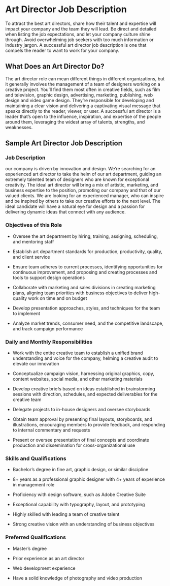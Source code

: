 # Art Director Job Description

To attract the best art directors, share how their talent and expertise will impact your company and the team they will lead. Be direct and detailed when listing the job expectations, and let your company culture shine through. Avoid overwhelming job seekers with too much information or industry jargon. A successful art director job description is one that compels the reader to want to work for your company.

## What Does an Art Director Do?

The art director role can mean different things in different organizations, but it generally involves the management of a team of designers working on a creative project. You’ll find them most often in creative fields, such as film and television, graphic design, advertising, marketing, publishing, web design and video game design. They’re responsible for developing and maintaining a clear vision and delivering a captivating visual message that speaks directly to the reader, viewer, or user. A successful art director is a leader that’s open to the influence, inspiration, and expertise of the people around them, leveraging the widest array of talents, strengths, and weaknesses.  

## Sample Art Director Job Description

### Job Description

our company is driven by innovation and design. We’re searching for an experienced art director to take the helm of our art department, guiding an extremely talented team of designers who are known for exceptional creativity. The ideal art director will bring a mix of artistic, marketing, and business expertise to the position, promoting our company and that of our valued clients. We are looking for an experienced manager, who can inspire and be inspired by others to take our creative efforts to the next level. The ideal candidate will have a natural eye for design and a passion for delivering dynamic ideas that connect with any audience.

### Objectives of this Role

* Oversee the art department by hiring, training, assigning, scheduling, and mentoring staff

* Establish art department standards for production, productivity, quality, and client service

* Ensure team adheres to current processes, identifying opportunities for continuous improvement, and proposing and creating processes and tools to support design operations

* Collaborate with marketing and sales divisions in creating marketing plans, aligning team priorities with business objectives to deliver high-quality work on time and on budget

* Develop presentation approaches, styles, and techniques for the team to implement

* Analyze market trends, consumer need, and the competitive landscape, and track campaign performance

### Daily and Monthly Responsibilities

* Work with the entire creative team to establish a unified brand understanding and voice for the company, helming a creative audit to elevate our innovation

* Conceptualize campaign vision, harnessing original graphics, copy, content websites, social media, and other marketing materials

* Develop creative briefs based on ideas established in brainstorming sessions with direction, schedules, and expected deliverables for the creative team

* Delegate projects to in-house designers and oversee storyboards

* Obtain team approval by presenting final layouts, storyboards, and illustrations, encouraging members to provide feedback, and responding to internal commentary and requests

* Present or oversee presentation of final concepts and coordinate production and dissemination for cross-organizational use

### Skills and Qualifications

* Bachelor’s degree in fine art, graphic design, or similar discipline

* 8+ years as a professional graphic designer with 4+ years of experience in management role

* Proficiency with design software, such as Adobe Creative Suite

* Exceptional capability with typography, layout, and prototyping

* Highly skilled with leading a team of creative talent

* Strong creative vision with an understanding of business objectives

### Preferred Qualifications

* Master’s degree

* Prior experience as an art director

* Web development experience

* Have a solid knowledge of photography and video production

